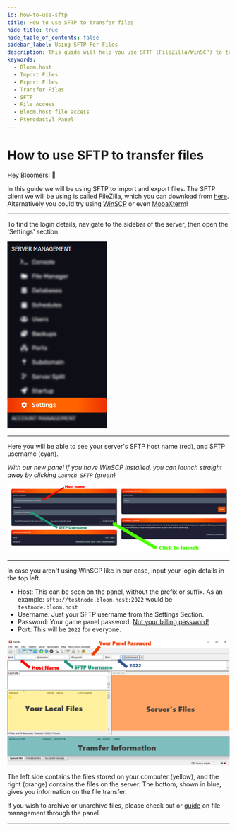```yaml
---
id: how-to-use-sftp
title: How to use SFTP to transfer files
hide_title: true
hide_table_of_contents: false
sidebar_label: Using SFTP For Files
description: This guide will help you use SFTP (FileZilla/WinSCP) to transfer files.
keywords:
  - Bloom.host
  - Import Files
  - Export Files
  - Transfer Files
  - SFTP
  - File Access
  - Bloom.host file access
  - Pterodactyl Panel
---
```

# How to use SFTP to transfer files



Hey Bloomers! 👋

In this guide we will be using SFTP to import and export files. The SFTP client we will be using is called FileZilla, which you can download from [here](https://filezilla-project.org/download.php?show_all=1). Alternatively you could try using [WinSCP](https://winscp.net/) or even [MobaXterm](https://mobaxterm.mobatek.net/)!

---

To find the login details, navigate to the sidebar of the server, then open the 'Settings' section.

![Bloom.host How to use SFTP](../../static/img/how-to-use-sftp/how-to-use-sftp2.png)

---

Here you will be able to see your server's SFTP host name (red), and SFTP username (cyan). 

*With our new panel if you have WinSCP installed, you can launch straight away by clicking `Launch SFTP` (green)*

![Bloom.host How to use SFTP](../../static/img/how-to-use-sftp/how-to-use-sftp3.png)

---

In case you aren't using WinSCP like in our case, input your login details in the top left. 
- Host: This can be seen on the panel, without the prefix or suffix. As an example: `sftp://testnode.bloom.host:2022` would be `testnode.bloom.host`
- Username: Just your SFTP username from the Settings Section.
- Password: Your game panel password. <u>Not your billing password!</u>
- Port: This will be `2022` for everyone. 

![Bloom.host How to use SFTP](../../static/img/how-to-use-sftp/how-to-use-sftp4.png)

The left side contains the files stored on your computer (yellow), and the right (orange) contains the files on the server. The bottom, shown in blue, gives you information on the file transfer. 

If you wish to archive or unarchive files, please check out or [guide](../../docs/panel/file-manager-controls.md) on file management through the panel.

---